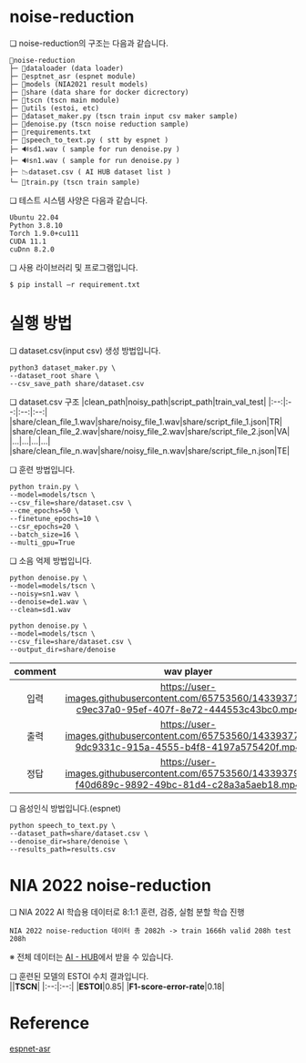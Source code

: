 # noise-reduction

❏ noise-reduction의 구조는 다음과 같습니다.    
```
📂noise-reduction
├─ 📂dataloader (data loader)
├─ 📂esptnet_asr (espnet module)
├─ 📂models (NIA2021 result models)
├─ 📂share (data share for docker dicrectory)
├─ 📂tscn (tscn main module)
├─ 📂utils (estoi, etc)
├─ 📄dataset_maker.py (tscn train input csv maker sample)
├─ 📄denoise.py (tscn noise reduction sample)
├─ 📄requirements.txt
├─ 📄speech_to_text.py ( stt by espnet )
├─ 🔊sd1.wav ( sample for run denoise.py )
├─ 🔊sn1.wav ( sample for run denoise.py )
├─ 📉dataset.csv ( AI HUB dataset list )
└─ 📄train.py (tscn train sample)
```

❏ 테스트 시스템 사양은 다음과 같습니다.    
```
Ubuntu 22.04   
Python 3.8.10 
Torch 1.9.0+cu111 
CUDA 11.1
cuDnn 8.2.0    
```
❏ 사용 라이브러리 및 프로그램입니다.

```
$ pip install –r requirement.txt
```

# 실행 방법

❏ dataset.csv(input csv) 생성 방법입니다.
```
python3 dataset_maker.py \
--dataset_root share \
--csv_save_path share/dataset.csv
```


❏ dataset.csv 구조
|clean_path|noisy_path|script_path|train_val_test|
|:--:|:--:|:--:|:--:|
|share/clean_file_1.wav|share/noisy_file_1.wav|share/script_file_1.json|TR|
|share/clean_file_2.wav|share/noisy_file_2.wav|share/script_file_2.json|VA|
|...|...|...|...|
|share/clean_file_n.wav|share/noisy_file_n.wav|share/script_file_n.json|TE|

❏ 훈련 방법입니다.
```
python train.py \
--model=models/tscn \
--csv_file=share/dataset.csv \
--cme_epochs=50 \
--finetune_epochs=10 \
--csr_epochs=20 \
--batch_size=16 \
--multi_gpu=True 
```

❏ 소음 억제 방법입니다.
```
python denoise.py \
--model=models/tscn \
--noisy=sn1.wav \
--denoise=de1.wav \
--clean=sd1.wav

python denoise.py \
--model=models/tscn \
--csv_file=share/dataset.csv \
--output_dir=share/denoise
```

|comment|wav player|
|:--:|:--:|
|입력| https://user-images.githubusercontent.com/65753560/143393711-c9ec37a0-95ef-407f-8e72-444553c43bc0.mp4 |
|출력| https://user-images.githubusercontent.com/65753560/143393778-9dc9331c-915a-4555-b4f8-4197a575420f.mp4 |
|정답| https://user-images.githubusercontent.com/65753560/143393794-f40d689c-9892-49bc-81d4-c28a3a5aeb18.mp4 |


❏ 음성인식 방법입니다.(espnet)
```
python speech_to_text.py \
--dataset_path=share/dataset.csv \
--denoise_dir=share/denoise \
--results_path=results.csv
```


# NIA 2022 noise-reduction  
❏ NIA 2022 AI 학습용 데이터로 8:1:1 훈련, 검증, 실험 분할 학습 진행  
```
NIA 2022 noise-reduction 데이터 총 2082h -> train 1666h valid 208h test 208h  
```
※ 전체 데이터는 [AI - HUB](https://aihub.or.kr/)에서 받을 수 있습니다.  


❏ 훈련된 모델의 ESTOI 수치 결과입니다.  
||**TSCN**|
|:--:|:--:|
|**ESTOI**|0.85|
|**F1-score-error-rate**|0.18|



# Reference
[espnet-asr](https://github.com/hchung12/espnet-asr)
